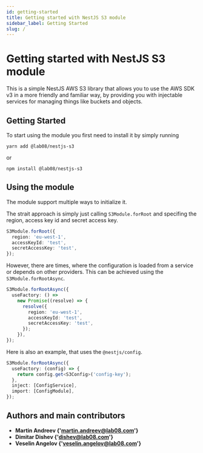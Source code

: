 ```yaml
---
id: getting-started
title: Getting started with NestJS S3 module
sidebar_label: Getting Started
slug: /
---
```


# Getting started with NestJS S3 module

This is a simple NestJS AWS S3 library that allows you to use the AWS SDK v3 in a more friendly and familiar way, by providing you with injectable services for managing things like buckets and objects.

## Getting Started

To start using the module you first need to install it by simply running

```
yarn add @lab08/nestjs-s3
```

or

```
npm install @lab08/nestjs-s3
```

## Using the module

The module support multiple ways to initialize it.

The strait approach is simply just calling `S3Module.forRoot` and specifing the region, access key id and secret access key.

```typescript
S3Module.forRoot({
  region: 'eu-west-1',
  accessKeyId: 'test',
  secretAccessKey: 'test',
});
```

However, there are times, where the configuration is loaded from a service or depends on other providers. This can be achieved using the `S3Module.forRootAsync`.

```typescript
S3Module.forRootAsync({
  useFactory: () =>
    new Promise((resolve) => {
      resolve({
        region: 'eu-west-1',
        accessKeyId: 'test',
        secretAccessKey: 'test',
      });
    }),
});
```

Here is also an example, that uses the `@nestjs/config`.

```typescript
S3Module.forRootAsync({
  useFactory: (config) => {
    return config.get<S3Config>('config-key');
  },
  inject: [ConfigService],
  import: [ConfigModule],
});
```
## Authors and main contributors

- **Martin Andreev {'<martin.andreev@lab08.com>'}**
- **Dimitar Dishev {'<dishev@lab08.com>'}**
- **Veselin Angelov {'<veselin.angelov@lab08.com>'}**
